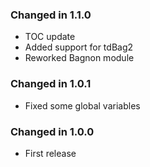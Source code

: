 ### Changed in 1.1.0
- TOC update
- Added support for tdBag2
- Reworked Bagnon module

### Changed in 1.0.1
- Fixed some global variables

### Changed in 1.0.0
- First release
